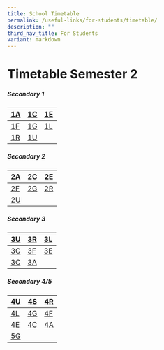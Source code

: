 ```yaml
---
title: School Timetable
permalink: /useful-links/for-students/timetable/
description: ""
third_nav_title: For Students
variant: markdown
---
```

Timetable Semester 2
===================

##### **Secondary 1**

[1A](/files/Timetable%202024/1_Adaptability.pdf) | [1C](/files/Timetable%202024/1_Courage.pdf)|[1E](/files/Timetable%202024/1_Empathy.pdf) |
| -------- | -------- | -------- |
[1F](/files/Timetable%202024/1_Fortitude.pdf)     | [1G](/files/Timetable%202024/1_Gratitude.pdf)     | [1L](/files/Timetable%202024/1_Leadership.pdf)     |
[1R](/files/Timetable%202024/1_Responsibility.pdf)    | [1U](/files/Timetable%202024/1_Unity.pdf)   |     |  |

##### **Secondary 2**

| [2A](/files/Timetable%202024/2_Adaptability.pdf) | [2C](/files/Timetable%202024/2_Courage.pdf) | [2E](/files/Timetable%202024/2_Empathy.pdf) |
| -------- | -------- | -------- |
| [2F](/files/Timetable%202024/2_Fortitude.pdf)     | [2G](/files/Timetable%202024/2_Gratitude.pdf)     | [2R](/files/Timetable%202024/2_Responsibility.pdf)     |
| [2U](/files/Timetable%202024/2_Unity.pdf)    |    |     |


##### **Secondary 3**



| [3U](/files/Timetable%202024/3U.pdf) |  [3R](/files/Timetable%202024/3R.pdf) | [3L](/files/Timetable%202024/3L.pdf) |
| -------- | -------- | -------- |
| [3G](/files/Timetable%202024/3G.pdf)     | [3F](/files/Timetable%202024/3F.pdf)    | [3E](/files/Timetable%202024/3E.pdf)      |
| [3C](/files/Timetable%202024/3C.pdf)     |  [3A](/files/Timetable%202024/3A.pdf)    |     |

##### **Secondary 4/5**

| [4U](/files/Timetable%202024/4U.pdf) | [4S](/files/Timetable%202024/4S.pdf) | [4R](/files/Timetable%202024/4R.pdf) |
| -------- | -------- | -------- |
| [4L](/files/Timetable%202024/4L.pdf)     | [4G](/files/Timetable%202024/4G.pdf)     | [4F](/files/Timetable%202024/4F.pdf)     |
| [4E](/files/Timetable%202024/4E.pdf)     | [4C](/files/Timetable%202024/4C.pdf)    | [4A](/files/Timetable%202024/4A.pdf)     |
| [5G](/files/Timetable%202024/5G.pdf)    |    |